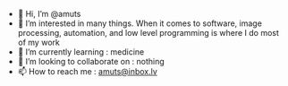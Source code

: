 - 👋 Hi, I’m @amuts
- 👀 I’m interested in many things. When it comes to software, image processing, automation, and low level programming is where I do most of my work
- 🌱 I’m currently learning : medicine
- 💞️ I’m looking to collaborate on : nothing
- 📫 How to reach me : amuts@inbox.lv

